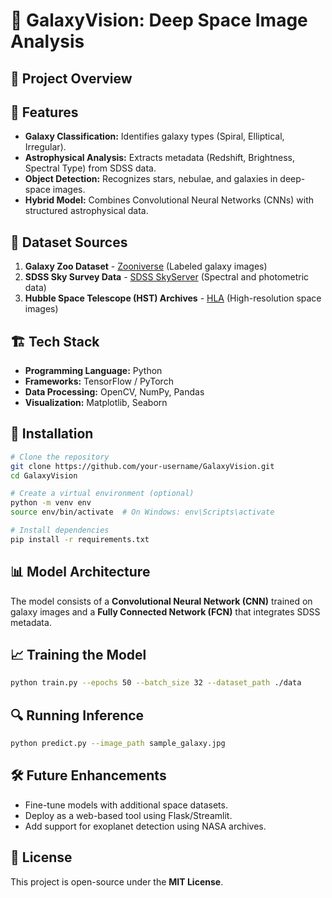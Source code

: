 # 🌌 GalaxyVision: Deep Space Image Analysis

## 📌 Project Overview


## 🚀 Features
- **Galaxy Classification:** Identifies galaxy types (Spiral, Elliptical, Irregular).
- **Astrophysical Analysis:** Extracts metadata (Redshift, Brightness, Spectral Type) from SDSS data.
- **Object Detection:** Recognizes stars, nebulae, and galaxies in deep-space images.
- **Hybrid Model:** Combines Convolutional Neural Networks (CNNs) with structured astrophysical data.

## 📂 Dataset Sources
1. **Galaxy Zoo Dataset** - [Zooniverse](https://www.zooniverse.org/projects/zookeeper/galaxy-zoo/) (Labeled galaxy images)
2. **SDSS Sky Survey Data** - [SDSS SkyServer](http://skyserver.sdss.org/) (Spectral and photometric data)
3. **Hubble Space Telescope (HST) Archives** - [HLA](https://hla.stsci.edu/) (High-resolution space images)

## 🏗️ Tech Stack
- **Programming Language:** Python
- **Frameworks:** TensorFlow / PyTorch
- **Data Processing:** OpenCV, NumPy, Pandas
- **Visualization:** Matplotlib, Seaborn

## 🔧 Installation
```bash
# Clone the repository
git clone https://github.com/your-username/GalaxyVision.git
cd GalaxyVision

# Create a virtual environment (optional)
python -m venv env
source env/bin/activate  # On Windows: env\Scripts\activate

# Install dependencies
pip install -r requirements.txt
```

## 📊 Model Architecture
The model consists of a **Convolutional Neural Network (CNN)** trained on galaxy images and a **Fully Connected Network (FCN)** that integrates SDSS metadata.

## 📈 Training the Model
```bash
python train.py --epochs 50 --batch_size 32 --dataset_path ./data
```

## 🔍 Running Inference
```bash
python predict.py --image_path sample_galaxy.jpg
```

## 🛠️ Future Enhancements
- Fine-tune models with additional space datasets.
- Deploy as a web-based tool using Flask/Streamlit.
- Add support for exoplanet detection using NASA archives.

## 📜 License
This project is open-source under the **MIT License**.

